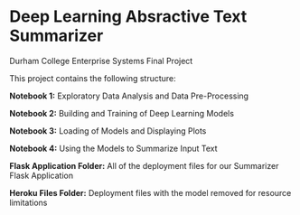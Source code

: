 # Deep Learning Absractive Text Summarizer
Durham College Enterprise Systems Final Project

This project contains the following structure:

<b>Notebook 1:</b> Exploratory Data Analysis and Data Pre-Processing 

<b>Notebook 2:</b>  Building and Training of Deep Learning Models

<b>Notebook 3:</b>  Loading of Models and Displaying Plots

<b>Notebook 4:</b>  Using the Models to Summarize Input Text

<b>Flask Application Folder:</b>  All of the deployment files for our Summarizer Flask Application 

<b>Heroku Files Folder:</b>  Deployment files with the model removed for resource limitations
